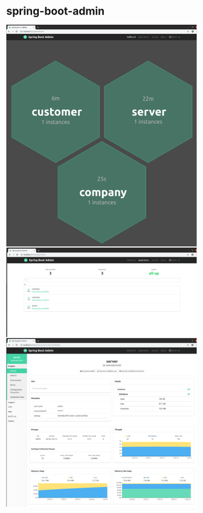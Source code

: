 # spring-boot-admin

<img src="https://github.com/java-tips/spring-boot-admin/blob/development/assets/01.png?raw=true" width="600">

<img src="https://github.com/java-tips/spring-boot-admin/blob/development/assets/02.png?raw=true" width="600">

<img src="https://github.com/java-tips/spring-boot-admin/blob/development/assets/03.png?raw=true" width="600">
